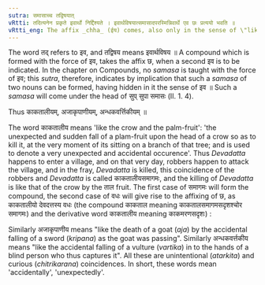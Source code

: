 ```yaml
---
sutra: समासाच्च तद्विषयात्
vRtti: तदित्यनेन प्रकृते इवार्थो निर्द्दिश्यते । इवार्थविषयात्समासादपरस्मिन्निवार्थे एव छः प्रत्ययो भवति ॥
vRtti_eng: The affix _chha_ (ईय) comes, also only in the sense of \"like this\", after a compound noun which contains in itself the force of \"like this\".
---
```

The word तद् refers to इव, and तद्विषय means इवार्थविषय ॥ A compound which is formed with the force of इव, takes the affix छ, when a second इव is to be indicated. In the chapter on Compounds, no _samasa_ is taught with the force of इव; this _sutra_, therefore, indicates by implication that such a _samasa_ of two nouns can be formed, having hidden in it the sense of इव ॥ Such a _samasa_ will come under the head of सुप् सुपा समासः (II. 1. 4).

Thus काकतालीयम्, अजाकृपाणीयम्, अन्धकवर्त्तिकीयम् ॥

The word काकतालीय means 'like the crow and the palm-fruit': 'the unexpected and sudden fall of a plam-fruit upon the head of a crow so as to kill it, at the very moment of its sitting on a branch of that tree; and is used to denote a very unexpected and accidental occurence'. Thus _Devadatta_ happens to enter a village, and on that very day, robbers happen to attack the village, and in the fray, _Devadatta_ is killed, this coincidence of the robbers and _Devadatta_ is called काकतालीयसमागमः, and the killing of _Devadatta_ is like that of the crow by the ताल fruit. The first case of समागमः will form the compound, the second case of वधः will give rise to the affixing of छ, as काकतालीयो देवदत्तस्य वधः (the compound काकताल meaning काकतालसमागमसदृशश्चोर समागमः) and the derivative word काकतालीय meaning काकमरणसदृशः) :

Similarly अजाकृपाणीय means "like the death of a goat (_aja_) by the accidental falling of a sword (_kripana_) as the goat was passing". Similarly अन्धकवर्त्तकीय means "like the accidental falling of a vulture (_vartika_) in to the hands of a blind person who thus captures it". All these are unintentional (_atarkita_) and curious (_chitrikarana_) coincidences. In short, these words mean 'accidentally', 'unexpectedly'.
